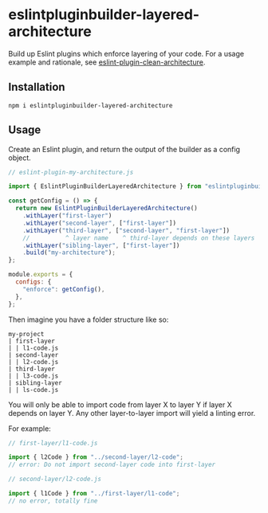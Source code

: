 # eslintpluginbuilder-layered-architecture

Build up Eslint plugins which enforce layering of your code. For a usage example and rationale, see [eslint-plugin-clean-architecture]("./../../eslint-plugin-clean-architecture).

## Installation

```
npm i eslintpluginbuilder-layered-architecture
```

## Usage

Create an Eslint plugin, and return the output of the builder as a config object.

```js
// eslint-plugin-my-architecture.js

import { EslintPluginBuilderLayeredArchitecture } from "eslintpluginbuilder-layered-architecture";

const getConfig = () => {
  return new EslintPluginBuilderLayeredArchitecture()
    .withLayer("first-layer")
    .withLayer("second-layer", ["first-layer"])
    .withLayer("third-layer", ["second-layer", "first-layer"])
    //          ^ layer name    ^ third-layer depends on these layers
    .withLayer("sibling-layer", ["first-layer"])
    .build("my-architecture");
};

module.exports = {
  configs: {
    "enforce": getConfig(),
  },
};
```

Then imagine you have a folder structure like so:

```
my-project
| first-layer
| | l1-code.js
| second-layer
| | l2-code.js
| third-layer
| | l3-code.js
| sibling-layer
| | ls-code.js
```

You will only be able to import code from layer X to layer Y if layer X depends on layer Y. Any other layer-to-layer import will yield a linting error.

For example:

```js
// first-layer/l1-code.js

import { l2Code } from "../second-layer/l2-code";
// error: Do not import second-layer code into first-layer
```

```js
// second-layer/l2-code.js

import { l1Code } from "../first-layer/l1-code";
// no error, totally fine
```
